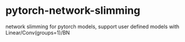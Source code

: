 # pytorch-network-slimming
network slimming for pytorch models, support user defined models with Linear/Conv(groups=1)/BN 
